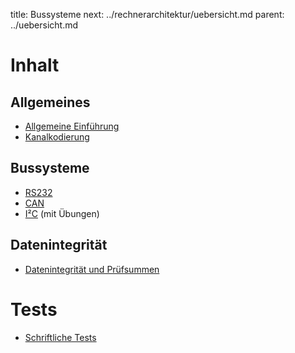 title: Bussysteme
next: ../rechnerarchitektur/uebersicht.md
parent: ../uebersicht.md

# Inhalt
## Allgemeines
* [Allgemeine Einführung](bussysteme.html)
* [Kanalkodierung](kanalkodierung.html)

## Bussysteme
* [RS232](rs232.html)
* [CAN](can.html)
* [I&sup2;C](i2c.html) (mit Übungen)

## Datenintegrität
* [Datenintegrität und Prüfsummen](datenintegritaet.html)

# Tests
* [Schriftliche Tests](test_bussysteme.html)
